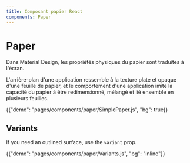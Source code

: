 ```yaml
---
title: Composant papier React
components: Paper
---
```


# Paper

<p class="description">Dans Material Design, les propriétés physiques du papier sont traduites à l'écran. </p>

L'arrière-plan d'une application ressemble à la texture plate et opaque d'une feuille de papier, et le comportement d'une application imite la capacité du papier à être redimensionné, mélangé et lié ensemble en plusieurs feuilles.

{{"demo": "pages/components/paper/SimplePaper.js", "bg": true}}

## Variants

If you need an outlined surface, use the `variant` prop.

{{"demo": "pages/components/paper/Variants.js", "bg": "inline"}}